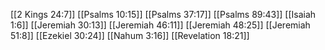 [[2 Kings 24:7]]
[[Psalms 10:15]]
[[Psalms 37:17]]
[[Psalms 89:43]]
[[Isaiah 1:6]]
[[Jeremiah 30:13]]
[[Jeremiah 46:11]]
[[Jeremiah 48:25]]
[[Jeremiah 51:8]]
[[Ezekiel 30:24]]
[[Nahum 3:16]]
[[Revelation 18:21]]
